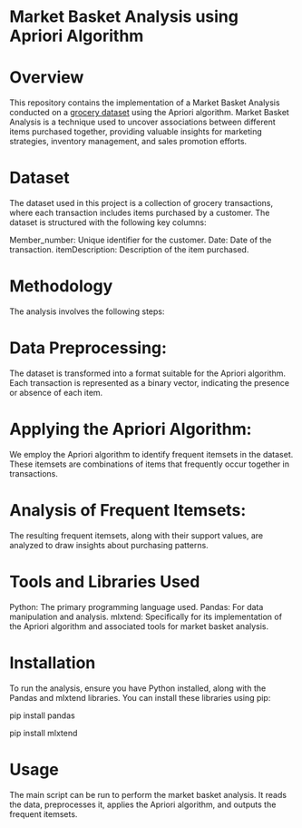 # Market Basket Analysis using Apriori Algorithm
# Overview
This repository contains the implementation of a Market Basket Analysis conducted on a [grocery dataset]((https://www.kaggle.com/datasets/heeraldedhia/groceries-dataset)) using the Apriori algorithm. Market Basket Analysis is a technique used to uncover associations between different items purchased together, providing valuable insights for marketing strategies, inventory management, and sales promotion efforts.

# Dataset
The dataset used in this project is a collection of grocery transactions, where each transaction includes items purchased by a customer. The dataset is structured with the following key columns:

Member_number: Unique identifier for the customer.
Date: Date of the transaction.
itemDescription: Description of the item purchased.

# Methodology
The analysis involves the following steps:

# Data Preprocessing: 
The dataset is transformed into a format suitable for the Apriori algorithm. Each transaction is represented as a binary vector, indicating the presence or absence of each item.

# Applying the Apriori Algorithm: 
We employ the Apriori algorithm to identify frequent itemsets in the dataset. These itemsets are combinations of items that frequently occur together in transactions.

# Analysis of Frequent Itemsets: 
The resulting frequent itemsets, along with their support values, are analyzed to draw insights about purchasing patterns.

# Tools and Libraries Used

Python: The primary programming language used.
Pandas: For data manipulation and analysis.
mlxtend: Specifically for its implementation of the Apriori algorithm and associated tools for market basket analysis.

# Installation
To run the analysis, ensure you have Python installed, along with the Pandas and mlxtend libraries. You can install these libraries using pip:

 pip install pandas
 
 pip install mlxtend

# Usage
The main script can be run to perform the market basket analysis. It reads the data, preprocesses it, applies the Apriori algorithm, and outputs the frequent itemsets.
